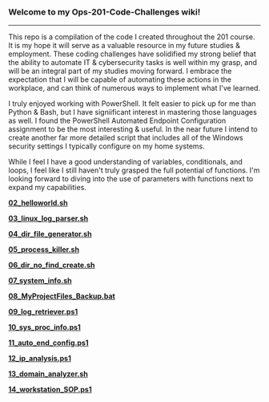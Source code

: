 ### **Welcome to my Ops-201-Code-Challenges wiki!**
---------------------------------------------------

This repo is a compilation of the code I created throughout the 201 course. It is my hope it will serve as a valuable resource in my future studies & employment. These coding challenges have solidified my strong belief that the ability to automate IT & cybersecurity tasks is well within my grasp, and will be an integral part of my studies moving forward. I embrace the expectation that I will be capable of automating these actions in the workplace, and can think of numerous ways to implement what I've learned.

I truly enjoyed working with PowerShell. It felt easier to pick up for me than Python & Bash, but I have signiificant interest in mastering those languages as well. I found the PowerShell Automated Endpoint Configuration assignment to be the most interesting & useful. In the near future I intend to create another far more detailed script that includes all of the Windows security settings I typically configure on my home systems.

While I feel I have a good understanding of variables, conditionals, and loops, I feel like I still haven't truly grasped the full potential of functions. I'm looking forward to diving into the use of parameters with functions next to expand my capabilities.

**[02_helloworld.sh](https://github.com/RobG-11/Ops201-Code-Challenges/blob/main/02_helloworld.sh)**

**[03_linux_log_parser.sh](https://github.com/RobG-11/Ops201-Code-Challenges/blob/main/03_linux_log_parser.sh)**

**[04_dir_file_generator.sh](https://github.com/RobG-11/Ops201-Code-Challenges/blob/main/04_dir_file_generator.sh)**

**[05_process_killer.sh](https://github.com/RobG-11/Ops201-Code-Challenges/blob/main/05_process_killer.sh)**

**[06_dir_no_find_create.sh](https://github.com/RobG-11/Ops201-Code-Challenges/blob/main/06_dir_no_find_create.sh)**

**[07_system_info.sh](https://github.com/RobG-11/Ops201-Code-Challenges/blob/main/07_system_info.sh)**

**[08_MyProjectFiles_Backup.bat](https://github.com/RobG-11/Ops201-Code-Challenges/blob/main/08_MyProjectFiles_Backup.bat)**

**[09_log_retriever.ps1](https://github.com/RobG-11/Ops201-Code-Challenges/blob/main/09_log_retriever.ps1)**

**[10_sys_proc_info.ps1](https://github.com/RobG-11/Ops201-Code-Challenges/blob/main/10_sys_proc_info.ps1)**

**[11_auto_end_config.ps1](https://github.com/RobG-11/Ops201-Code-Challenges/blob/main/11_auto_end_config.ps1)**

**[12_ip_analysis.ps1](https://github.com/RobG-11/Ops201-Code-Challenges/blob/main/12_ip_analysis.ps1)**

**[13_domain_analyzer.sh](https://github.com/RobG-11/Ops201-Code-Challenges/blob/main/13_domain_analyzer.sh)**

**[14_workstation_SOP.ps1](https://github.com/RobG-11/Ops201-Code-Challenges/blob/main/14_workstation_SOP.ps1)**



